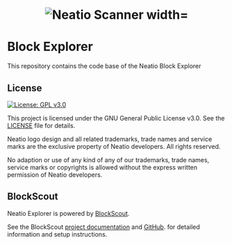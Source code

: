 <h1 align="center">
    <img src="./neat-assets/neatio.svg" alt="Neatio Scanner width="300" />
</h1>

# Block Explorer

This repository contains the code base of the Neatio Block Explorer



## License

[![License: GPL v3.0](https://img.shields.io/badge/License-GPL%20v3-blue.svg)](https://www.gnu.org/licenses/gpl-3.0)

This project is licensed under the GNU General Public License v3.0. See the [LICENSE](LICENSE) file for details.

Neatio logo design and all related trademarks, trade names and service marks are the exclusive property of Neatio developers. All rights reserved.

No adaption or use of any kind of any of our trademarks, trade names, service marks or copyrights is allowed without the express written permission of Neatio developers.

## BlockScout

Neatio Explorer is powered by [BlockScout](https://github.com/blockscout/blockscout).

See the BlockScout [project documentation](https://docs.blockscout.com/) and [GitHub](https://github.com/blockscout/blockscout). for detailed information and setup instructions.
